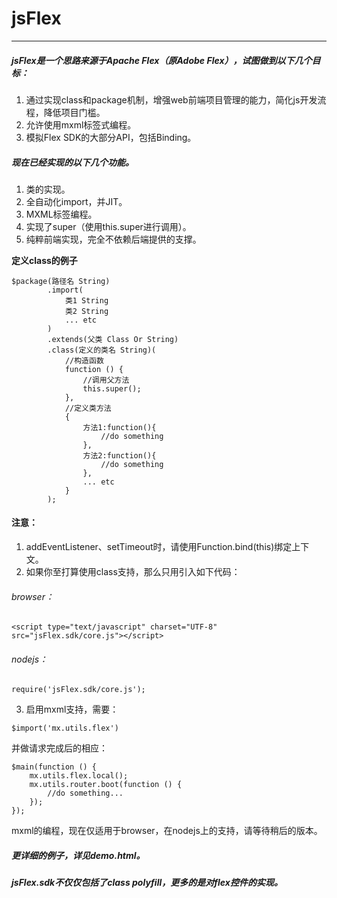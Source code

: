 # jsFlex

---

##### jsFlex是一个思路来源于Apache Flex（原Adobe Flex），试图做到以下几个目标：

1. 通过实现class和package机制，增强web前端项目管理的能力，简化js开发流程，降低项目门槛。
1. 允许使用mxml标签式编程。
1. 模拟Flex SDK的大部分API，包括Binding。


##### 现在已经实现的以下几个功能。


1. 类的实现。
2. 全自动化import，并JIT。
3. MXML标签编程。
4. 实现了super（使用this.super进行调用）。
5. 纯粹前端实现，完全不依赖后端提供的支撑。

**定义class的例子**


```
$package(路径名 String)
        .import(
            类1 String
            类2 String
            ... etc
        )
        .extends(父类 Class Or String)
        .class(定义的类名 String)(
            //构造函数
            function () {
                //调用父方法
                this.super();
            },
            //定义类方法
            {
                方法1:function(){
                    //do something
                },
                方法2:function(){
                    //do something
                },
                ... etc
            }
        );
```

#### 注意：
1. addEventListener、setTimeout时，请使用Function.bind(this)绑定上下文。
2. 如果你至打算使用class支持，那么只用引入如下代码：
###### browser：
```
<script type="text/javascript" charset="UTF-8" src="jsFlex.sdk/core.js"></script>
```
###### nodejs：

```
require('jsFlex.sdk/core.js');
```
3. 启用mxml支持，需要：

```
$import('mx.utils.flex')
```

并做请求完成后的相应：

```
$main(function () {
    mx.utils.flex.local();
    mx.utils.router.boot(function () {
        //do something...
    });
});

```
mxml的编程，现在仅适用于browser，在nodejs上的支持，请等待稍后的版本。


##### 更详细的例子，详见demo.html。
##### jsFlex.sdk不仅仅包括了class polyfill，更多的是对flex控件的实现。